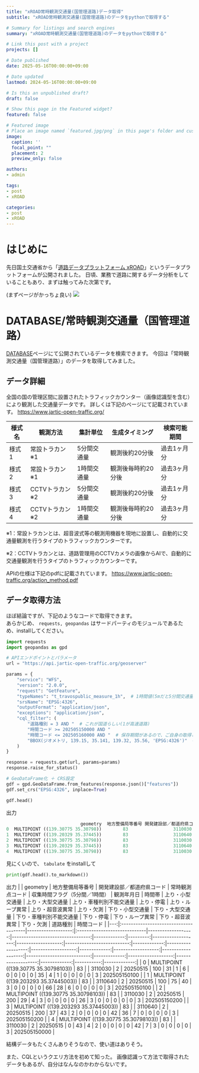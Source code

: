 ```yaml
---
title: "xROAD常時観測交通量(国管理道路)データ取得"
subtitle: "xROAD常時観測交通量(国管理道路)のデータをpythonで取得する"

# Summary for listings and search engines
summary: "xROAD常時観測交通量(国管理道路)のデータをpythonで取得する"

# Link this post with a project
projects: []

# Date published
date: 2025-05-16T00:00:00+09:00

# Date updated
lastmod: 2024-05-16T00:00:00+09:00

# Is this an unpublished draft?
draft: false

# Show this page in the Featured widget?
featured: false

# Featured image
# Place an image named `featured.jpg/png` in this page's folder and customize its options here.
image:
  caption: ''
  focal_point: ""
  placement: 2
  preview_only: false

authors:
- admin

tags:
- post
- xROAD

categories:
- post
- xROAD
---
```


# はじめに
先日国土交通省から「[道路データプラットフォーム xROAD](https://www.xroad.mlit.go.jp/)」というデータプラットフォームが公開されました。
日頃、業務で道路に関するデータ分析をしていることもあり、まずは触ってみた次第です。

(まずページがかっちょ良い)
![](/img/xROAD_jartic-open-traffic/home.png)

# DATABASE/常時観測交通量（国管理道路）
[DATABASE](https://www.xroad.mlit.go.jp/database/)ページにて公開されているデータを検索できます。
今回は「常時観測交通量（国管理道路）」のデータを取得してみました。

## データ詳細
全国の国の管理区間に設置されたトラフィックカウンター（画像認識型を含む）により観測した交通量データです。
詳しくは下記のページにて記載されています。
https://www.jartic-open-traffic.org/

| 様式名 | 観測方法           | 集計単位     | 生成タイミング       | 検索可能期間  |
|--------|--------------------|--------------|----------------------|---------------|
| 様式1  | 常設トラカン※1     | 5分間交通量  | 観測後約20分後       | 過去1ヶ月分   |
| 様式2  | 常設トラカン※1     | 1時間交通量  | 観測後毎時約20分後   | 過去3ヶ月分   |
| 様式3  | CCTVトラカン※2     | 5分間交通量  | 観測後約20分後       | 過去1ヶ月分   |
| 様式4  | CCTVトラカン※2     | 1時間交通量  | 観測後毎時約20分後   | 過去3ヶ月分   |

※1：常設トラカンとは、超音波式等の観測用機器を現地に設置し、自動的に交通量観測を行うタイプのトラフィックカウンターです。

※2：CCTVトラカンとは、道路管理用のCCTVカメラの画像からAIで、自動的に交通量観測を行うタイプのトラフィックカウンターです。

APIの仕様は下記のpdfに記載されています。
https://www.jartic-open-traffic.org/action_method.pdf

## データ取得方法
ほぼ結論ですが、下記のようなコードで取得できます。  
あらかじめ、 `requests, geopandas` はサードパーティのモジュールであるため、installしてください。

```python
import requests
import geopandas as gpd

# APIエンドポイントとパラメータ
url = "https://api.jartic-open-traffic.org/geoserver"

params = {
    "service": "WFS",
    "version": "2.0.0",
    "request": "GetFeature",
    "typeNames": "t_travospublic_measure_1h",  # 1時間値(5mだと5分間交通量)
    "srsName": "EPSG:4326",
    "outputFormat": "application/json",
    "exceptions": "application/json",
    "cql_filter": (
        "道路種別 = 3 AND "  # これが国道らしい(1が高速道路)
        "時間コード >= 202505150000 AND "
        "時間コード <= 202505160000 AND "  # 保存期間があるので、ご自身の取得したい機関によって取得できない可能性もあります
        "BBOX(ジオメトリ, 139.15, 35.141, 139.32, 35.56, 'EPSG:4326')"  # 東京周辺
    )
}

response = requests.get(url, params=params)
response.raise_for_status()

# GeoDataFrame化 ＋ CRS設定
gdf = gpd.GeoDataFrame.from_features(response.json()["features"])
gdf.set_crs("EPSG:4326", inplace=True)

gdf.head()
```

出力
```python
                            geometry  地方整備局等番号 開発建設部／都道府県コード  常時観測点コード 収集時間フラグ（5分間／1時間）     観測年月日  時間帯  上り・小型交通量  上り・大型交通量  上り・車種判別不能交通量 上り・停電 上り・ループ異常 上り・超音波異常 上り・欠測  下り・小型交通量  下り・大型交通量  下り・車種判別不能交通量 下り・停電 下り・ループ異常 下り・超音波異常 下り・欠測 道路種別         時間コード
0  MULTIPOINT ((139.30775 35.30798))        83                 3110030                2  20250515  100        31         1             6     0        0        0     0        35         4             1     0        0        0     0    3  202505150100
1  MULTIPOINT ((139.20329 35.37445))        83                 3110640                2  20250515  100        75        40             3     0        0        0     0        66        28             6     0        0        0     0    3  202505150100
2  MULTIPOINT ((139.30775 35.30798))        83                 3110030                2  20250515  200        29         4             3     0        0        0     0        26         3             0     0        0        0     0    3  202505150200
3  MULTIPOINT ((139.20329 35.37445))        83                 3110640                2  20250515  200        37        43             2     0        0        0     0        42        36             7     0        0        0     0    3  202505150200
4  MULTIPOINT ((139.30775 35.30798))        83                 3110030                2  20250515    0        43         4             2     0        0        0     0        42         7             3     0        0        0     0    3  202505150000
```

見にくいので、 `tabulate` をinstallして

```python
print(gdf.head().to_markdown())
```

出力
|    | geometry                              |   地方整備局等番号 | 開発建設部／都道府県コード   |   常時観測点コード |   収集時間フラグ（5分間／1時間） |   観測年月日 |   時間帯 |   上り・小型交通量 |   上り・大型交通量 |   上り・車種判別不能交通量 |   上り・停電 |   上り・ループ異常 |   上り・超音波異常 |   上り・欠測 |   下り・小型交通量 |   下り・大型交通量 |   下り・車種判別不能交通量 |   下り・停電 |   下り・ループ異常 |   下り・超音波異常 |   下り・欠測 |   道路種別 |   時間コード |
|---:|:--------------------------------------|-------------------:|:-----------------------------|-------------------:|---------------------------------:|-------------:|---------:|-------------------:|-------------------:|---------------------------:|-------------:|-------------------:|-------------------:|-------------:|-------------------:|-------------------:|---------------------------:|-------------:|-------------------:|-------------------:|-------------:|-----------:|-------------:|
|  0 | MULTIPOINT ((139.30775 35.30798103))  |                 83 |                              |            3110030 |                                2 |     20250515 |      100 |                 31 |                  1 |                          6 |            0 |                  0 |                  0 |            0 |                 35 |                  4 |                          1 |            0 |                  0 |                  0 |            0 |          3 | 202505150100 |
|  1 | MULTIPOINT ((139.203293 35.37445003)) |                 83 |                              |            3110640 |                                2 |     20250515 |      100 |                 75 |                 40 |                          3 |            0 |                  0 |                  0 |            0 |                 66 |                 28 |                          6 |            0 |                  0 |                  0 |            0 |          3 | 202505150100 |
|  2 | MULTIPOINT ((139.30775 35.30798103))  |                 83 |                              |            3110030 |                                2 |     20250515 |      200 |                 29 |                  4 |                          3 |            0 |                  0 |                  0 |            0 |                 26 |                  3 |                          0 |            0 |                  0 |                  0 |            0 |          3 | 202505150200 |
|  3 | MULTIPOINT ((139.203293 35.37445003)) |                 83 |                              |            3110640 |                                2 |     20250515 |      200 |                 37 |                 43 |                          2 |            0 |                  0 |                  0 |            0 |                 42 |                 36 |                          7 |            0 |                  0 |                  0 |            0 |          3 | 202505150200 |
|  4 | MULTIPOINT ((139.30775 35.30798103))  |                 83 |                              |            3110030 |                                2 |     20250515 |        0 |                 43 |                  4 |                          2 |            0 |                  0 |                  0 |            0 |                 42 |                  7 |                          3 |            0 |                  0 |                  0 |            0 |          3 | 202505150000 |


結構データもたくさんありそうなので、使い道はありそう。

また、CQLというクエリ方法を初めて知った。
画像認識って方法で取得されたデータもあるが、自分はなんなのかわからないです。
